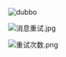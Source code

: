 ![dubbo](https://upload-images.jianshu.io/upload_images/6393906-8364d9f96b0b9806.png?imageMogr2/auto-orient/strip%7CimageView2/2/w/1240)

![消息重试.jpg](https://upload-images.jianshu.io/upload_images/6393906-32f1e87f0275561a.jpg?imageMogr2/auto-orient/strip%7CimageView2/2/w/1240)

![重试次数.png](https://upload-images.jianshu.io/upload_images/6393906-8e65f34177b4f38d.png?imageMogr2/auto-orient/strip%7CimageView2/2/w/1240)
